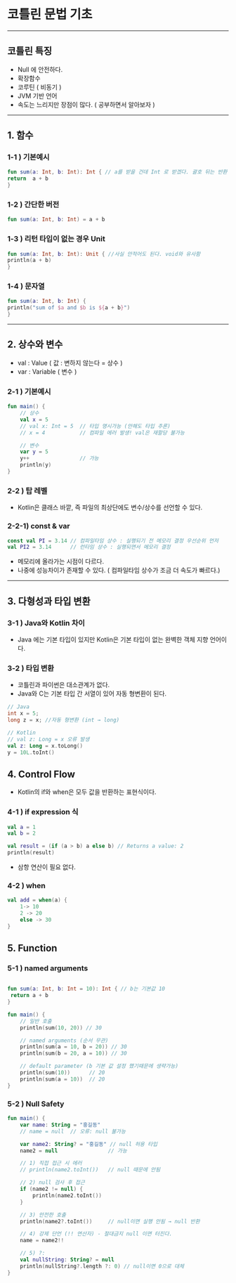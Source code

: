 # 코틀린 문법 기초

--------------- 


## 코틀린 특징
- Null 에 안전하다.
- 확장함수
- 코루틴 ( 비동기 )
- JVM 기반 언어
- 속도는 느리지만 장점이 많다. ( 공부하면서 알아보자 )

--------------- 

## 1. 함수

### 1-1 ) 기본예시
```kotlin
fun sum(a: Int, b: Int): Int { // a를 받을 건데 Int 로 받겠다. 괄호 뒤는 반환 타입
return  a + b
}
```
### 1-2 ) 간단한 버전
```kotlin
fun sum(a: Int, b: Int) = a + b
```
### 1-3 ) 리턴 타입이 없는 경우 Unit
```kotlin
fun sum(a: Int, b: Int): Unit { //사실 안적어도 된다. void와 유사함     
println(a + b)
}
```

### 1-4 ) 문자열
```kotlin
fun sum(a: Int, b: Int) {    
println("sum of $a and $b is ${a + b}")
}
```

--------------- 

## 2. 상수와 변수
- val : Value ( 값 : 변하지 않는다 = 상수 )
- var : Variable ( 변수 )

### 2-1 ) 기본예시
```kotlin
fun main() {
    // 상수
    val x = 5
    // val x: Int = 5  // 타입 명시가능 (안해도 타입 추론)
    // x = 4           // 컴파일 에러 발생! val은 재할당 불가능

    // 변수
    var y = 5
    y++                // 가능
    println(y)
}
```

### 2-2 ) 탑 레벨
- Kotlin은 클래스 바깥, 즉 파일의 최상단에도 변수/상수를 선언할 수 있다.

### 2-2-1) const & var 

```kotlin
const val PI = 3.14 // 컴파일타임 상수 : 실행되기 전 메모리 결정 우선순위 먼저 
val PI2 = 3.14      // 런타임 상수 : 실행되면서 메모리 결정 
```
- 메모리에 올라가는 시점이 다르다.
- 나중에 성능차이가 존재할 수 있다. ( 컴파일타임 상수가 조금 더 속도가 빠르다.)

--------------- 
## 3. 다형성과 타입 변환
### 3-1 ) Java와 Kotlin 차이
- Java 에는 기본 타입이 있지만 Kotlin은 기본 타입이 없는 완벽한 객체 지향 언어이다.

### 3-2 ) 타입 변환
- 코틀린과 파이썬은 대소관계가 없다.
- Java와 C는 기본 타입 간 서열이 있어 자동 형변환이 된다.

```Java
// Java
int x = 5;
long z = x; //자동 형변환 (int → long)
```
```kotlin
// Kotlin
// val z: Long = x 오류 발생
val z: Long = x.toLong()
y = 10L.toInt()

```
## 4. Control Flow
- Kotlin의 if와 when은 모두 값을 반환하는 표현식이다.
### 4-1 ) if expression 식
```kotlin
val a = 1
val b = 2

val result = (if (a > b) a else b) // Returns a value: 2
println(result)

```
- 삼항 연산이 필요 없다.
### 4-2 ) when 
```kotlin
val add = when(a) {
    1-> 10
    2 -> 20
    else -> 30
}
```

## 5. Function
### 5-1 ) named arguments
```kotlin

fun sum(a: Int, b: Int = 10): Int { // b는 기본값 10 
 return a + b
}

fun main() {
    // 일반 호출
    println(sum(10, 20)) // 30

    // named arguments (순서 무관)
    println(sum(a = 10, b = 20)) // 30
    println(sum(b = 20, a = 10)) // 30

    // default parameter (b 기본 값 설정 했기때문에 생략가능)
    println(sum(10))      // 20
    println(sum(a = 10))  // 20
}
```
### 5-2 ) Null Safety
```kotlin
fun main() {
    var name: String = "홍길동"
    // name = null  // 오류: null 불가능

    var name2: String? = "홍길동" // null 허용 타입
    name2 = null                // 가능

    // 1) 직접 접근 시 에러
    // println(name2.toInt())   // null 때문에 안됨

    // 2) null 검사 후 접근
    if (name2 != null) {
        println(name2.toInt()) 
    }

    // 3) 안전한 호출
    println(name2?.toInt())     // null이면 실행 안됨 → null 반환

    // 4) 강제 단언 (!! 연산자) - 절대금지 null 이면 터진다.
    name = name2!!       

    // 5) ?:
    val nullString: String? = null
    println(nullString?.length ?: 0) // null이면 0으로 대체
}

```